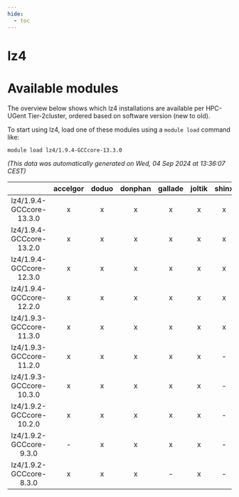 ```yaml
---
hide:
  - toc
---
```


lz4
===

# Available modules


The overview below shows which lz4 installations are available per HPC-UGent Tier-2cluster, ordered based on software version (new to old).

To start using lz4, load one of these modules using a `module load` command like:

```shell
module load lz4/1.9.4-GCCcore-13.3.0
```

*(This data was automatically generated on Wed, 04 Sep 2024 at 13:36:07 CEST)*  

| |accelgor|doduo|donphan|gallade|joltik|shinx|skitty|
| :---: | :---: | :---: | :---: | :---: | :---: | :---: | :---: |
|lz4/1.9.4-GCCcore-13.3.0|x|x|x|x|x|x|x|
|lz4/1.9.4-GCCcore-13.2.0|x|x|x|x|x|x|x|
|lz4/1.9.4-GCCcore-12.3.0|x|x|x|x|x|x|x|
|lz4/1.9.4-GCCcore-12.2.0|x|x|x|x|x|x|x|
|lz4/1.9.3-GCCcore-11.3.0|x|x|x|x|x|x|x|
|lz4/1.9.3-GCCcore-11.2.0|x|x|x|x|x|-|x|
|lz4/1.9.3-GCCcore-10.3.0|x|x|x|x|x|-|x|
|lz4/1.9.2-GCCcore-10.2.0|x|x|x|x|x|-|x|
|lz4/1.9.2-GCCcore-9.3.0|-|x|x|x|x|-|x|
|lz4/1.9.2-GCCcore-8.3.0|x|x|x|-|x|-|x|
